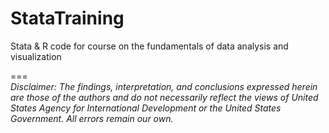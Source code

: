 # StataTraining
Stata & R code for course on the fundamentals of data analysis and visualization

===  
*Disclaimer: The findings, interpretation, and conclusions expressed herein are those of the authors and do not necessarily reflect the views of United States Agency for International Development or the United States Government. All errors remain our own.*  
